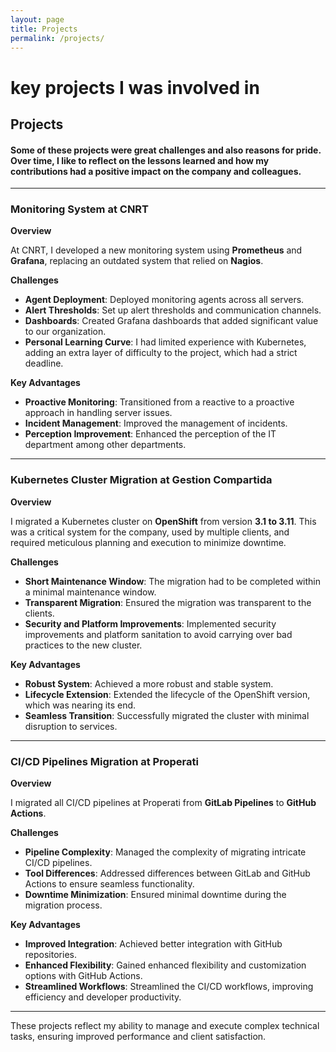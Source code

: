 ```yaml
---
layout: page
title: Projects
permalink: /projects/
---
```


# key projects I was involved in

## Projects

####  Some of these projects were great challenges and also reasons for pride. Over time, I like to reflect on the lessons learned and how my contributions had a positive impact on the company and colleagues.

---
### Monitoring System at CNRT

**Overview**

At CNRT, I developed a new monitoring system using **Prometheus** and **Grafana**, replacing an outdated system that relied on **Nagios**.

**Challenges**

- **Agent Deployment**: Deployed monitoring agents across all servers.
- **Alert Thresholds**: Set up alert thresholds and communication channels.
- **Dashboards**: Created Grafana dashboards that added significant value to our organization.
- **Personal Learning Curve**: I had limited experience with Kubernetes, adding an extra layer of difficulty to the project, which had a strict deadline.

**Key Advantages**

- **Proactive Monitoring**: Transitioned from a reactive to a proactive approach in handling server issues.
- **Incident Management**: Improved the management of incidents.
- **Perception Improvement**: Enhanced the perception of the IT department among other departments.

---

### Kubernetes Cluster Migration at Gestion Compartida
**Overview**

I migrated a Kubernetes cluster on **OpenShift** from version **3.1 to 3.11**. This was a critical system for the company, used by multiple clients, and required meticulous planning and execution to minimize downtime.

**Challenges**

- **Short Maintenance Window**: The migration had to be completed within a minimal maintenance window.
- **Transparent Migration**: Ensured the migration was transparent to the clients.
- **Security and Platform Improvements**: Implemented security improvements and platform sanitation to avoid carrying over bad practices to the new cluster.

**Key Advantages**

- **Robust System**: Achieved a more robust and stable system.
- **Lifecycle Extension**: Extended the lifecycle of the OpenShift version, which was nearing its end.
- **Seamless Transition**: Successfully migrated the cluster with minimal disruption to services.

---

### CI/CD Pipelines Migration at Properati

**Overview**

I migrated all CI/CD pipelines at Properati from **GitLab Pipelines** to **GitHub Actions**.

**Challenges**

- **Pipeline Complexity**: Managed the complexity of migrating intricate CI/CD pipelines.
- **Tool Differences**: Addressed differences between GitLab and GitHub Actions to ensure seamless functionality.
- **Downtime Minimization**: Ensured minimal downtime during the migration process.

**Key Advantages**

- **Improved Integration**: Achieved better integration with GitHub repositories.
- **Enhanced Flexibility**: Gained enhanced flexibility and customization options with GitHub Actions.
- **Streamlined Workflows**: Streamlined the CI/CD workflows, improving efficiency and developer productivity.

---

These projects reflect my ability to manage and execute complex technical tasks, ensuring improved performance and client satisfaction.
